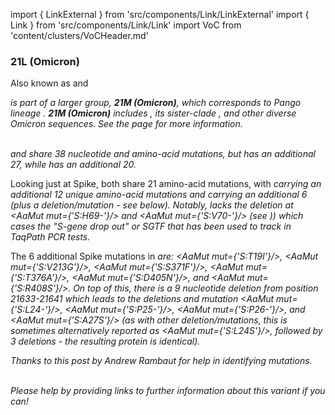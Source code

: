 import { LinkExternal } from 'src/components/Link/LinkExternal'
import { Link } from 'src/components/Link/Link'
import VoC from 'content/clusters/VoCHeader.md'

<VoC/>

### 21L (Omicron)
Also known as <Lin name="BA.2" /> and <Who name="Omicron" />

<i>
<Var name="21L (Omicron)" prefix=""/> is part of a larger group, <b>21M (Omicron)</b>, which corresponds to Pango lineage <Lin name="B.1.1.529" />. <b>21M (Omicron)</b> includes <Var name="21L (Omicron)" prefix=""/>, its sister-clade <Var name="21K (Omicron)" prefix=""/>, and other diverse Omicron sequences. See the <Var name="21K (Omicron)" prefix=""/> page for more information.
</i>
<br/><br/>

<Var name="21L (Omicron)" /> and <Var name="21K (Omicron)" prefix=""/> share 38 nucleotide and amino-acid mutations, but <Var name="21L (Omicron)" prefix=""/> has an additional 27, while <Var name="21K (Omicron)" prefix=""/> has an additional 20. 

Looking just at Spike, both share 21 amino-acid mutations, with <Var name="21K (Omicron)" prefix=""/> carrying an additional 12 unique amino-acid mutations and <Var name="21L (Omicron)" prefix=""/> carrying an additional 6 (plus a deletion/mutation - see below). Notably, <Var name="21L (Omicron)" prefix=""/> lacks the deletion at <AaMut mut={'S:H69-'}/> and <AaMut mut={'S:V70-'}/> (see <Mut name="S:H69-"/>)) which cases the "S-gene drop out" or SGTF that has been used to track <Var name="21K (Omicron)" prefix=""/> in TaqPath PCR tests. 

The 6 additional Spike mutations in <Var name="21L (Omicron)" prefix=""/> are: <AaMut mut={'S:T19I'}/>, <AaMut mut={'S:V213G'}/>, <AaMut mut={'S:S371F'}/>, <AaMut mut={'S:T376A'}/>, <AaMut mut={'S:D405N'}/>, and <AaMut mut={'S:R408S'}/>. 
On top of this, there is a 9 nucleotide deletion from position 21633-21641 which leads to the deletions and mutation <AaMut mut={'S:L24-'}/>, <AaMut mut={'S:P25-'}/>, <AaMut mut={'S:P26-'}/>, and <AaMut mut={'S:A27S'}/> (as with other deletion/mutations, this is sometimes alternatively reported as <AaMut mut={'S:L24S'}/>, followed by 3 deletions - the resulting protein is identical).

<i>Thanks to <LinkExternal href="https://github.com/cov-lineages/pango-designation/issues/361">this post</LinkExternal> by Andrew Rambaut for help in identifying mutations.</i>
<br/><br/>

_Please help by providing links to further information about this variant if you can!_




